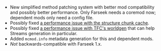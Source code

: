 - New simplified method patching system with better mod compatibility and possibly better performance. Only Farseek needs a coremod now; dependent mods only need a config file.
- Possibly fixed [a performance issue with the structure chunk cache](https://github.com/delvr/Farseek/issues/22).
- Possibly fixed [a performance issue with TFC's worldgen](http://terrafirmacraft.com/f/topic/8470-solved7920-tfc-generating-chunks-off-into-the-ocean-performance-craters/#comment-110835) that can help Streams generation in particular.
- Added `mcmod.info` metadata generation for this and dependent mods.
- _Not_ backwards-compatible with Farseek 1.x.
